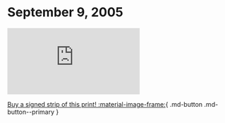 # September 9, 2005

![](https://www.achewood.com/comic.php?date=09092005)

[Buy a signed strip of this print! :material-image-frame:](https://achewood-holiday-pop-up.myshopify.com/products/strip#09092005){ .md-button .md-button--primary }
